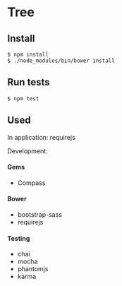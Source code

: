# Tree

## Install

    $ npm install
    $ ./node_modules/bin/bower install

## Run tests

    $ npm test

## Used

In application: requirejs

Development:

#### Gems

* Compass

#### Bower

* bootstrap-sass
* requirejs

#### Testing

* chai
* mocha
* phantomjs
* karma
